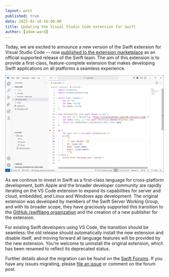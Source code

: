 ```yaml
---
layout: post
published: true
date: 2025-02-10 16:00:00
title: Updating the Visual Studio Code extension for Swift
author: [adam-ward]
---
```


Today, we are excited to announce a new version of the Swift extension for
Visual Studio Code -- now [published to the extension
marketplace](https://marketplace.visualstudio.com/items?itemName=swiftlang.swift-vscode)
as an official supported release of the Swift team. The aim of this extension is
to provide a first-class, feature-complete extension that makes developing Swift
applications on all platforms a seamless experience.

![VS Code running with the Swift extension](/assets/images/vscode-extension-blog/vscode-swift-2.png)

As we continue to invest in Swift as a first-class language for cross-platform
development, both Apple and the broader developer community are rapidly
iterating on the VS Code extension to expand its capabilities for server and
cloud, embedded, and Linux and Windows app development. The original extension
was developed by members of the Swift Server Working Group, and with its broader
scope, they have graciously supported this transition to the [GitHub /swiftlang
organization](https://github.com/swiftlang) and the creation of a new publisher
for the extension.

For existing Swift developers using VS Code, the transition should be seamless:
the old release should automatically install the new extension and disable
itself, and moving forward all language features will be provided by the new
extension. You’re welcome to uninstall the original extension, which has been
renamed to reflect its deprecated status. 

Further details about the migration can be found on the [Swift
Forums](https://forums.swift.org/t/vs-code-swift-extension-migration/77795). If
you have any issues migrating, please [file an
issue](https://github.com/swiftlang/vscode-swift/issues) or comment on the forum
post.